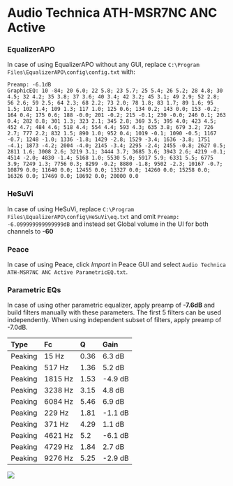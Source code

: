 # Audio Technica ATH-MSR7NC ANC Active

### EqualizerAPO
In case of using EqualizerAPO without any GUI, replace `C:\Program Files\EqualizerAPO\config\config.txt`
with:
```
Preamp: -6.1dB
GraphicEQ: 10 -84; 20 6.0; 22 5.8; 23 5.7; 25 5.4; 26 5.2; 28 4.8; 30 4.5; 32 4.2; 35 3.8; 37 3.6; 40 3.4; 42 3.2; 45 3.1; 49 2.9; 52 2.8; 56 2.6; 59 2.5; 64 2.3; 68 2.2; 73 2.0; 78 1.8; 83 1.7; 89 1.6; 95 1.5; 102 1.4; 109 1.3; 117 1.0; 125 0.6; 134 0.2; 143 0.0; 153 -0.2; 164 0.4; 175 0.6; 188 -0.0; 201 -0.2; 215 -0.1; 230 -0.0; 246 0.1; 263 0.4; 282 0.8; 301 1.3; 323 2.1; 345 2.8; 369 3.5; 395 4.0; 423 4.5; 452 4.7; 484 4.6; 518 4.4; 554 4.4; 593 4.3; 635 3.8; 679 3.2; 726 2.7; 777 2.2; 832 1.5; 890 1.0; 952 0.4; 1019 -0.1; 1090 -0.5; 1167 -0.7; 1248 -1.0; 1336 -1.8; 1429 -2.8; 1529 -3.4; 1636 -3.8; 1751 -4.1; 1873 -4.2; 2004 -4.0; 2145 -3.4; 2295 -2.4; 2455 -0.8; 2627 0.5; 2811 1.6; 3008 2.6; 3219 3.1; 3444 3.7; 3685 3.6; 3943 2.6; 4219 -0.1; 4514 -2.0; 4830 -1.4; 5168 1.0; 5530 5.0; 5917 5.9; 6331 5.5; 6775 3.9; 7249 1.3; 7756 0.3; 8299 -0.2; 8880 -1.8; 9502 -2.3; 10167 -0.7; 10879 0.0; 11640 0.0; 12455 0.0; 13327 0.0; 14260 0.0; 15258 0.0; 16326 0.0; 17469 0.0; 18692 0.0; 20000 0.0
```

### HeSuVi
In case of using HeSuVi, replace `C:\Program Files\EqualizerAPO\config\HeSuVi\eq.txt` and omit `Preamp:
-6.099999999999999dB` and instead set Global volume in the UI for both channels to **-60**

### Peace
In case of using Peace, click *Import* in Peace GUI and select `Audio Technica ATH-MSR7NC ANC Active ParametricEQ.txt`.

### Parametric EQs
In case of using other parametric equalizer, apply preamp of **-7.6dB** and build filters manually
with these parameters. The first 5 filters can be used independently.
When using independent subset of filters, apply preamp of -7.0dB.

| Type    | Fc      |    Q | Gain    |
|:--------|:--------|:-----|:--------|
| Peaking | 15 Hz   | 0.36 | 6.3 dB  |
| Peaking | 517 Hz  | 1.36 | 5.2 dB  |
| Peaking | 1815 Hz | 1.53 | -4.9 dB |
| Peaking | 3238 Hz | 3.15 | 4.8 dB  |
| Peaking | 6084 Hz | 5.46 | 6.9 dB  |
| Peaking | 229 Hz  | 1.81 | -1.1 dB |
| Peaking | 371 Hz  | 4.29 | 1.1 dB  |
| Peaking | 4621 Hz | 5.2  | -6.1 dB |
| Peaking | 4729 Hz | 1.84 | 2.7 dB  |
| Peaking | 9276 Hz | 5.25 | -2.9 dB |

![](https://raw.githubusercontent.com/jaakkopasanen/AutoEq/master/results/innerfidelity/sbaf-serious/Audio%20Technica%20ATH-MSR7NC%20ANC%20Active/Audio%20Technica%20ATH-MSR7NC%20ANC%20Active.png)